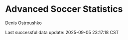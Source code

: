 # Advanced Soccer Statistics
Denis Ostroushko

<!-- gfm -->

Last successful data update: 2025-09-05 23:17:18 CST
